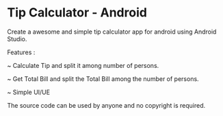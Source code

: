 # Tip Calculator - Android
Create a awesome and simple tip calculator app for android using Android Studio.

Features :

  ~ Calculate Tip and split it among number of persons.
  
  ~ Get Total Bill and split the Total Bill among the number of persons.
  
  ~ Simple UI/UE
  
  The source code can be used by anyone and no copyright is required.
